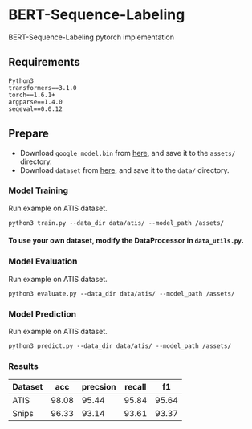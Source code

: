 # BERT-Sequence-Labeling
BERT-Sequence-Labeling pytorch implementation


## Requirements
```
Python3
transformers==3.1.0
torch==1.6.1+
argparse==1.4.0
seqeval==0.0.12
```

## Prepare

* Download ``google_model.bin`` from [here](https://drive.google.com/drive/folders/1i67mPV1i2P2IMNTks2PtPeZsDnA8SVQN?usp=sharing), and save it to the ``assets/`` directory.
* Download ``dataset`` from [here](https://drive.google.com/drive/folders/1i67mPV1i2P2IMNTks2PtPeZsDnA8SVQN?usp=sharing), and save it to the ``data/`` directory.

### Model Training

Run example on ATIS dataset.
```
python3 train.py --data_dir data/atis/ --model_path /assets/
```
#### To use your own dataset,  modify the DataProcessor in ``data_utils.py``.

### Model Evaluation

Run example on ATIS dataset.
```
python3 evaluate.py --data_dir data/atis/ --model_path /assets/
```

### Model Prediction

Run example on ATIS dataset.
```
python3 predict.py --data_dir data/atis/ --model_path /assets/
```

### Results


|Dataset        |acc |precsion|recall|f1|
|-------------|------------|------------|---|---|
|ATIS | 98.08      | 95.44     |95.84|95.64|
|Snips| 96.33     | 93.14    |93.61|93.37|
